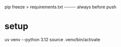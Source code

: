 pip freeze > requirements.txt ------ always before push


# setup
uv venv --python 3.12
source .venv/bin/activate
